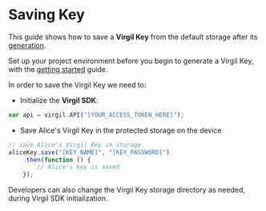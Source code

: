 # Saving Key

This guide shows how to save a **Virgil Key** from the default storage after its [generation](/guides/virgil-key/generating).

Set up your project environment before you begin to generate a Virgil Key, with the [getting started](https://github.com/VirgilSecurity/virgil-sdk-javascript/blob/docs-review/documentation/guides/configuration/client-side) guide.

In order to save the Virgil Key we need to:

- Initialize the **Virgil SDK**:

```javascript
var api = virgil.API("[YOUR_ACCESS_TOKEN_HERE]");
```

- Save Alice's Virgil Key in the protected storage on the device

```javascript
// save Alice's Virgil Key in storage
aliceKey.save("[KEY_NAME]", "[KEY_PASSWORD]")
    .then(function () {
        // Alice's key is saved
    });
```

Developers can also change the Virgil Key storage directory as needed, during Virgil SDK initialization.
